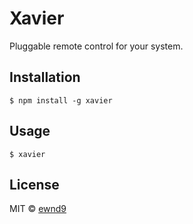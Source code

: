 # Xavier

Pluggable remote control for your system.

## Installation

```
$ npm install -g xavier

```

## Usage

```
$ xavier

```

## License

MIT © [ewnd9](http://ewnd9.com)
